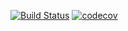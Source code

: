 [![Build Status](https://travis-ci.org/bespalov0928/junior.svg?branch=master)](https://travis-ci.org/bespalov0928/junior)
[![codecov](https://codecov.io/gh/bespalov0928/junior/branch/master/graph/badge.svg)](https://codecov.io/gh/bespalov0928/junior)